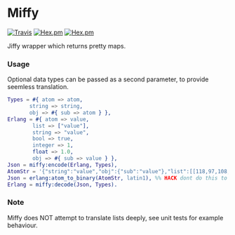 Miffy
=====

[![Travis](https://img.shields.io/travis/expelledboy/miffy.svg)](https://travis-ci.org/expelledboy/miffy)
[![Hex.pm](https://img.shields.io/hexpm/v/miffy.svg)](https://hex.pm/packages/miffy)
[![Hex.pm](https://img.shields.io/hexpm/dt/miffy.svg)](https://hex.pm/packages/miffy)

Jiffy wrapper which returns pretty maps.

### Usage

Optional data types can be passed as a second parameter, to provide seemless translation.

```erlang
Types = #{ atom => atom,
	   string => string,
	   obj => #{ sub => atom } },
Erlang = #{ atom => value,
	    list => ["value"],
	    string => "value",
	    bool => true,
	    integer => 1,
	    float => 1.0,
	    obj => #{ sub => value } },
Json = miffy:encode(Erlang, Types),
AtomStr = '{"string":"value","obj":{"sub":"value"},"list":[[118,97,108,117,101]],"integer":1,"float":1.0,"bool":true,"atom":"value"}',
Json = erlang:atom_to_binary(AtomStr, latin1), %% HACK dont do this to create strings
Erlang = miffy:decode(Json, Types).
```

### Note

Miffy does NOT attempt to translate lists deeply, see unit tests for example behaviour.
